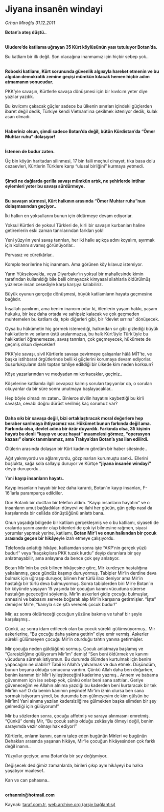 # Jiyana insanên windayi

*Orhan Miroğlu 31.12.2011*

<div class="yazi"><p><b>Botan’a ateş düştü..</b></p>
<p><b><br/>Uludere’de katliama uğrayan 35 Kürt köylüsünün yası tutuluyor Botan’da.</b></p>
<p>Bu katliam bir ilk değil. Son olacağına inanmamız için hiçbir sebep yok..</p>
<p><b><br/>Roboski katliamı, Kürt sorununda güvenlik algısıyla hareket etmenin ve bu algıdan demokratik zemine geçişi mümkün kılacak hemen hiçbir adım atmamanın sonucudur. </b></p>
<p>PKK’yle savaşın, Kürtlerle savaşa dönüşmesi için bir kıvılcım yeter diye yazılar yazdık. </p>
<p>Bu kıvılcımı çakacak güçler sadece bu ülkenin sınırları içindeki güçlerden ibaret değil dedik, Türkiye kendi Vietnam’ına çekilmek isteniyor dedik, kulak asan olmadı.</p>
<p><b><br/>Haberiniz olsun, şimdi sadece Botan’da değil, bütün Kürdistan’da “Ömer Muhtar ruhu” dolaşıyor!</b></p>
<p><b><br/>İstenen de budur zaten.</b></p>
<p>Üç bin köyün haritadan silinmesi, 17 bin faili meçhul cinayet, tıka basa dolu cezaevleri, Kürtlerin Türklere karşı “ulusal birliğini” kurmaya yetmedi. </p>
<p><b><br/>Şimdi ne dağlarda gerilla savaşı mümkün artık, ne şehirlerde intihar eylemleri yeter bu savaşı sürdürmeye.</b></p>
<p><b><br/>Bu savaşın sürmesi, Kürt halkının arasında “Ömer Muhtar ruhu”nun dolaşmasından geçiyor..</b></p>
<p>İki halkın en yoksullarını bunun için öldürmeye devam ediyorlar.</p>
<p>Yoksul Kürtleri de yoksul Türkleri de, kirli bir savaşın kurbanları haline getirenlerin eski zaman tanrılarından farkları yok!</p>
<p>Yeni yüzyılın yeni savaş tanrıları, her iki halkı açıkça adını koyalım, ayırmak için kollarını sıvamış görünüyorlar..</p>
<p>Pervasız ve cüretkârlar..</p>
<p>Komplo teorilerine hiç inanmam. Ama görünen köy kılavuz istemiyor.</p>
<p>Yarın Yüksekova’da, veya Diyarbakır’ın yoksul bir mahallesinde kimin tarafından kullanıldığı bile belli olmayacak kimyasal silahlarla öldürülmüş yüzlerce insan cesediyle karşı karşıya kalabiliriz.</p>
<p>Büyük oyunun gerçeğe dönüşmesi, büyük katliamların hayata geçmesine bağlıdır.</p>
<p>İnşallah yanılırım, ama benim inancım odur ki, ölenlerin yaşam hakkı, yaşam hukuku, bir kez daha ortada ve sahipsiz kalacak ve çok geçmeden muhtemelen bu katliam da, tıpkı diğerleri gibi, bir “devlet sırrına” dönüşecek.</p>
<p>Oysa bu hükümetin hiç görmek istemediği, halkından sır gibi gizlediği büyük hakikatlerin ve sırların üstü aralanmazsa, bu halk Kürt’üyle Türk’üyle bu hakikatleri öğrenemezse, savaş tanrıları, çok geçmeyecek, hükümete de geçmiş olsun diyecekler!</p>
<p>PKK’yle savaşı, sivil Kürtlerle savaşa çevirmeye çalışanlar hâlâ MİT’te, ve başka istihbarat örgütlerinde belli ki güçlerini korumaya devam ediyorlar. Susurlukçuların dahi toptan tahliye edildiği bir ülkede kim neden korksun?</p>
<p>Köşe yazarlarından ve medyadan mı korkacaklar, geçiniz..</p>
<p>Köşelerine katliamla ilgili cevapsız kalmış soruları taşıyanlar da, o soruları okuyanlar da bir süre sonra unutmaya başlayacaklar..</p>
<p>Hep böyle olmadı mı zaten.. Binlerce sivilin hayatını kaybettiği bu kirli savaşta, cevabı doğru dürüst verilmiş kaç sorumuz var? </p>
<p><b><br/>Daha sıkı bir savaşa değil, bizi ortaklaştıracak moral değerlere hep beraber sarılmaya ihtiyacımız var. Hükümet bunun farkında değil ama. Farkında olsa, devlet adına bir özür duyardık. Farkında olsa, 35 kişinin hayatı bu denli “kayıp ve ucuz hayat” muamelesi görmez, “operasyon kazası” olarak tanımlanmaz, ama Trakya’dan Botan’a yas ilan edilirdi.</b></p>
<p>Ölülerin arasında dolaşan bir Kürt kadınını gördüm bir haber sitesinde..</p>
<p>Ağıt yakmıyordu ve ağlamıyordu, gözpınarları kurumuştu sanki.. Ellerini boşlukta, sağa sola sallayıp duruyor ve Kürtçe <b>“jiyana insanên windayi”</b> deyip duruyordu..</p>
<p>Yani <b>kayıp insanların hayatı</b>..</p>
<p>Kayıp insanların hayatı bir kez daha karardı, Botan’ın kayıp insanları, F-16’larla paramparça edildiler.</p>
<p>Dün Botanlı bir dosttan bir telefon aldım. “Kayıp insanların hayatını” ve o insanların umut bağladıkları dünyevi ve ilahi her gücün, gün gelip nasıl da karşılarında bir cellâda dönüştüğünü anlattı bana..</p>
<p>Onun yaşadığı bölgede bir katliam gerçekleşmiş ve o bu katliamı, siyaseti de oralarda yarım asırdır olup bitenleri de çok iyi bilmesine rağmen, siyasi yorumlar yapmak yerine, katliamı, <b>Botan Mir’i ve onun halkından bir çocuk arasında geçen bir hikâye</b>yle izah etmeye çalışıyordu.</p>
<p>Telefonda anlattığı hikâye, katliamdan sonra işte “AKP’nin gerçek yüzü budur!” veya “kaçakçılara PKK tuzak kurdu” deyip duranlara bir şey anlatmayabilir, ama anlayana da bence çok şey anlatıyor.</p>
<p>Botan Mir’inin bu çok bilinen hikâyesine göre, Mir kurdeşen hastalığına yakalanmış, gece gündüz kaşınıp duruyormuş. Tabipler Mir’in derdine deva bulmak için uğraşıp duruyor, bilinen her türlü ilacı deniyor ama Mir’in hastalığı bir türlü deva bulmuyormuş. Sonra tabiplerden biri Mir’e Botan’ın bir köyünde yaşayan 15 yaşında bir çocuğun kanını vücuduna sürerse hastalığın geçeceğini söylemiş. Mir’in askerleri gidip çocuğu bulmuşlar, annesini ve babasını servete boğarak alıp Mir’in karşısına getirmişler. “İşte” demişler Mir’e, “kanıyla size şifa verecek çocuk budur!”</p>
<p>Mir, az sonra öldürteceği çocuğun yüzüne bakmış ve tuhaf bir şeyle karşılaşmış..</p>
<p>Çünkü, az sonra idam edilecek olan bu çocuk sürekli gülümsüyormuş.. Mir askerlerine, “Bu çocuğu daha yakına getirin” diye emir vermiş. Askerler sürekli gülümseyen çocuğu Mir’in oturduğu tahtın yanına getirmişler.</p>
<p>Mir çocuğa neden güldüğünü sormuş. Çocuk anlatmaya başlamış ve “Çaresizliğime gülüyorum Mir’im” demiş! “Sen beni öldürmek ve kanımı vücuduna sürmek istiyorsun. Bu durumda ölümden kurtulmak için benim yapacağım ne olabilir? Tabii ki Allah’a yalvarmak ve dua etmek. Düşündüm, bunun boşuna olduğu sonucuna vardım. Çünkü Allah daha ben doğarken, benim kanımın bir Mir’i iyileştireceğini kaderime yazmış.. Annem ve babama güvenmem için ise sebep yok, çünkü onlar beni sana sattılar.. Geriye güveneceğim ve Allahın alnıma yazdığı bu kaderden beni kurtaracak bir tek Mir’im var! O da benim kanımın peşinde! Mir’im iznin olursa ben sana sormak istiyorum şimdi, bu durumda ben gülmeyeyim de kim gülsün be Mir’im! Yani alnıma yazılan kadersizliğime gülmekten başka elimden bir şey gelmediği için gülüyorum!”</p>
<p>Mir bu sözlerden sonra, çocuğu affetmiş ve saraya alınmasını emretmiş. “Çünkü” demiş Mir, “Bu çocuk sahip olduğu zekâsıyla ölmeyi değil, benim sarayımda vezir olmayı hak ediyor!”</p>
<p>Kürtlerle, onların kanını, canını talep eden bugünün Mirleri ve bugünün Dehakları arasında yaşanan hikâye, Mir’le çocuğun hikâyesinden çok farklı değil inanın..</p>
<p>Yüzyıllar geçiyor, ama Botan’da bir şey değişmiyor..</p>
<p>Değişecek dediğimiz zamanlarda, birileri çıkıp aynı hikâyeyi bu halka yaşatıyor maalesef..</p>
<p>Kan ve can pahasına..</p>
<p><b><br/>orhanmir@hotmail.com</b></p>
</div>

Kaynak: [taraf.com.tr](http://www.taraf.com.tr/orhan-miroglu/makale-jiyana-insanen-windayi.htm), [web.archive.org (arşiv bağlantısı)](http://web.archive.org/web/20130721085938/http://www.taraf.com.tr/orhan-miroglu/makale-jiyana-insanen-windayi.htm)
